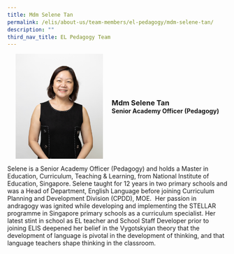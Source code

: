 ```yaml
---
title: Mdm Selene Tan
permalink: /elis/about-us/team-members/el-pedagogy/mdm-selene-tan/
description: ""
third_nav_title: EL Pedagogy Team
---
```

<div class="flex">
	<div class="imgCrop">
		<img src="/images/Team%20Members/Selene_Use%20for%20website.jpg" class="m-0"></div>
		<div class="flex-col">
		<h3 class="m-0"><strong>Mdm Selene Tan</strong></h3>
		<strong>Senior Academy Officer (Pedagogy)</strong>
	</div>
	</div>

<style>
	.m-0 {
		margin: 0 !important;
	}
	.flex {
		display: flex;
		justify-content: center;
		align-items: center; 
		gap: 20px;
	flex-wrap: wrap;
	}
.imgCrop {
    width: 200px !important;
    aspect-ratio: 5/6;
	overflow: hidden;
}
	.flex-col {
		display: flex;
		flex-direction: column;
	}
</style>
		 
Selene is a Senior Academy Officer (Pedagogy) and holds a Master in Education, Curriculum, Teaching &amp; Learning, from National Institute of Education, Singapore. Selene taught for 12 years in two primary schools and was a Head of Department, English Language before joining Curriculum Planning and Development Division (CPDD), MOE.&nbsp; Her passion in andragogy was ignited while developing and implementing the STELLAR programme in Singapore primary schools as a curriculum specialist. Her latest stint in school as EL teacher and School Staff Developer prior to joining ELIS deepened her belief in the Vygotskyian theory that the development of language is pivotal in the development of thinking, and that language teachers shape thinking in the classroom.